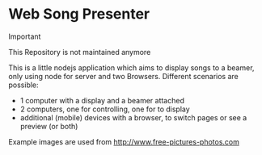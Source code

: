 # Web Song Presenter

> [!IMPORTANT]
> This Repository is not maintained anymore


This is a little nodejs application which aims to display songs to a beamer, only using node for server and two Browsers.
Different scenarios are possible:

* 1 computer with a display and a beamer attached
* 2 computers, one for controlling, one for to display 
* additional (mobile) devices with a browser, to switch pages or see a preview (or both)



Example images are used from http://www.free-pictures-photos.com